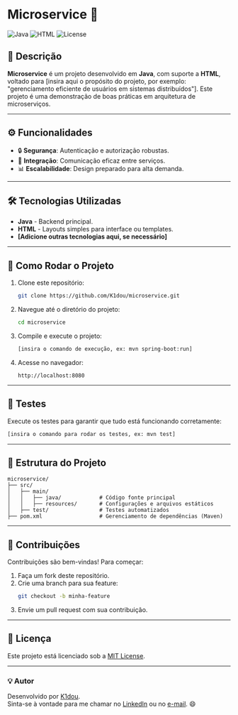 # Microservice 🚀

![Java](https://img.shields.io/badge/Java-ED8B00?style=for-the-badge&logo=java&logoColor=white)
![HTML](https://img.shields.io/badge/HTML-E34F26?style=for-the-badge&logo=html5&logoColor=white)
![License](https://img.shields.io/badge/License-MIT-green?style=for-the-badge)

## 📝 Descrição
**Microservice** é um projeto desenvolvido em **Java**, com suporte a **HTML**, voltado para [insira aqui o propósito do projeto, por exemplo: "gerenciamento eficiente de usuários em sistemas distribuídos"]. Este projeto é uma demonstração de boas práticas em arquitetura de microserviços.

---

## ⚙️ Funcionalidades

- 🔒 **Segurança**: Autenticação e autorização robustas.
- 🤝 **Integração**: Comunicação eficaz entre serviços.
- 📊 **Escalabilidade**: Design preparado para alta demanda.

---

## 🛠️ Tecnologias Utilizadas

- **Java** - Backend principal.
- **HTML** - Layouts simples para interface ou templates.
- **[Adicione outras tecnologias aqui, se necessário]**

---

## 🚀 Como Rodar o Projeto

1. Clone este repositório:
   ```bash
   git clone https://github.com/K1dou/microservice.git
   ```
2. Navegue até o diretório do projeto:
   ```bash
   cd microservice
   ```
3. Compile e execute o projeto:
   ```bash
   [insira o comando de execução, ex: mvn spring-boot:run]
   ```
4. Acesse no navegador:
   ```
   http://localhost:8080
   ```

---

## 🧪 Testes
Execute os testes para garantir que tudo está funcionando corretamente:
```bash
[insira o comando para rodar os testes, ex: mvn test]
```

---

## 📂 Estrutura do Projeto

```plaintext
microservice/
├── src/
│   ├── main/
│   │   ├── java/            # Código fonte principal
│   │   ├── resources/       # Configurações e arquivos estáticos
│   ├── test/                # Testes automatizados
├── pom.xml                  # Gerenciamento de dependências (Maven)
```

---

## 🤝 Contribuições

Contribuições são bem-vindas! Para começar:
1. Faça um fork deste repositório.
2. Crie uma branch para sua feature:
   ```bash
   git checkout -b minha-feature
   ```
3. Envie um pull request com sua contribuição.

---

## 📜 Licença

Este projeto está licenciado sob a [MIT License](LICENSE).

---

### 💡 Autor
Desenvolvido por [K1dou](https://github.com/K1dou).  
Sinta-se à vontade para me chamar no [LinkedIn](#) ou no [e-mail](mailto:seu.email@exemplo.com). 😄
```

